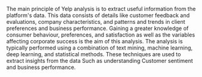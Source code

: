 The main principle of Yelp analysis is to extract useful information from the platform's data. 
This data consists of details like customer feedback and evaluations, company characteristics, 
and patterns and trends in client preferences and business performance. Gaining a greater 
knowledge of consumer behaviour, preferences, and satisfaction as well as the variables 
affecting corporate success is the aim of this analysis. The analysis is typically performed using 
a combination of text mining, machine learning, deep learning, and statistical methods. These 
techniques are used to extract insights from the data Such as understanding Customer sentiment 
and business performance.  
